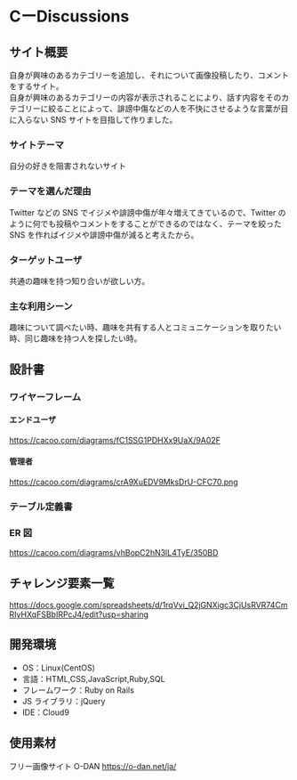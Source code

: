 # CーDiscussions

## サイト概要

自身が興味のあるカテゴリーを追加し、それについて画像投稿したり、コメントをするサイト。<br>
自身が興味のあるカテゴリーの内容が表示されることにより、話す内容をそのカテゴリーに絞ることによって、誹謗中傷などの人を不快にさせるような言葉が目に入らない SNS サイトを目指して作りました。

### サイトテーマ
自分の好きを阻害されないサイト


### テーマを選んだ理由

Twitter などの SNS でイジメや誹謗中傷が年々増えてきているので、Twitter のように何でも投稿やコメントをすることができるのではなく、テーマを絞った SNS を作ればイジメや誹謗中傷が減ると考えたから。

### ターゲットユーザ

共通の趣味を持つ知り合いが欲しい方。

### 主な利用シーン

趣味について調べたい時、趣味を共有する人とコミュニケーションを取りたい時、同じ趣味を持つ人を探したい時。

## 設計書
### ワイヤーフレーム
#### エンドユーザ
https://cacoo.com/diagrams/fC1SSG1PDHXx9UaX/9A02F
#### 管理者
https://cacoo.com/diagrams/crA9XuEDV9MksDrU-CFC70.png


### テーブル定義書

### ER 図
https://cacoo.com/diagrams/vhBopC2hN3lL4TyE/350BD


## チャレンジ要素一覧

https://docs.google.com/spreadsheets/d/1rqVvi_Q2jGNXigc3CjUsRVR74CmRIyHXqFSBbIRPcJ4/edit?usp=sharing

## 開発環境

- OS：Linux(CentOS)
- 言語：HTML,CSS,JavaScript,Ruby,SQL
- フレームワーク：Ruby on Rails
- JS ライブラリ：jQuery
- IDE：Cloud9

## 使用素材

フリー画像サイト
O-DAN
https://o-dan.net/ja/